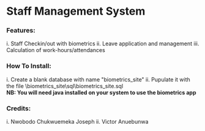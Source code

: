 <h1>Staff Management System</h1>

<h3>Features:</h3>
    i. Staff Checkin/out with biometrics
    ii. Leave application and management
    iii. Calculation of work-hours/attendances

<h3>How To Install:</h3>
    i. Create a blank database with name "biometrics_site"
    ii. Pupulate it with the file \biometrics_site\sql\biometrics_site.sql
<br/>
<b>NB: You will need java installed on your system to use the biometrics app</b>

<h3>Credits:</h3>
    i. Nwobodo Chukwuemeka Joseph
        <https://gitlab.com/jcnwobodo>
        <https://github.com/jcnwobodo>
    ii. Victor Anuebunwa
        <https://github.com/avonnadozie>